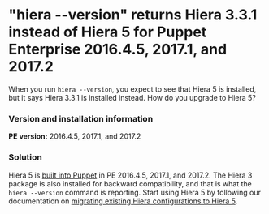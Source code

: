 # "hiera --version" returns Hiera 3.3.1 instead of Hiera 5 for Puppet Enterprise 2016.4.5, 2017.1, and 2017.2
<p>When you run <code>hiera --version</code>, you expect to see that Hiera 5 is installed, but it says Hiera 3.3.1 is installed instead. How do you upgrade to Hiera 5?</p>
<h3 id="version-and-installation-information">Version and installation information</h3>
<p><strong>PE version:</strong> 2016.4.5, 2017.1, and 2017.2</p>
<h3 id="solution">Solution</h3>
<p>Hiera 5 is <a href="https://github.com/puppetlabs/docs-archive/blob/main/puppet/4.9/hiera_intro.md#hiera-isnt-separate-from-puppet-anymore">built into Puppet</a> in PE 2016.4.5, 2017.1, and 2017.2. The Hiera 3 package is also installed for backward compatibility, and that is what the <code>hiera --version</code> command is reporting. Start using Hiera 5 by following our documentation on <a href="https://github.com/puppetlabs/docs-archive/blob/main/puppet/4.9/hiera_migrate.md">migrating existing Hiera configurations to Hiera 5</a>.</p>
